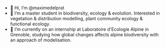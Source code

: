 - 👋 Hi, I’m @maximedelprat
- 👀 I’m a master student in biodiversity, ecology & evolution. Interested in vegetation & distribution modelling, plant community ecology & functional ecology.
- 🌱 I’m currently on an internship at Laboratoire d'Ecologie Alpine in Grenoble, studying how global changes affects alpine biodiversity with an approach of modelisation.
